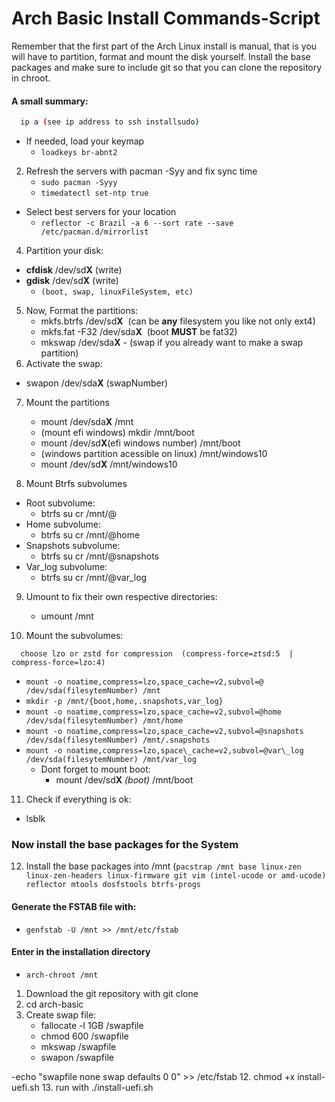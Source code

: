 # Arch Basic Install Commands-Script

Remember that the first part of the Arch Linux install is manual, that is you will have to partition, format and mount the disk yourself. Install the base packages and make sure to include git so that you can clone the repository in chroot.

#### A small summary:

```sh
  ip a (see ip address to ssh installsudo)
```

- If needed, load your keymap
    - `loadkeys br-abnt2`

2.  Refresh the servers with pacman -Syy and fix sync time
    - `sudo pacman -Syyy`
    - `timedatectl set-ntp true`

- Select best servers for your location
    - `reflector -c Brazil -a 6 --sort rate --save /etc/pacman.d/mirrorlist`

4.  Partition your disk:

- **cfdisk** /dev/sd**X** (write)
- **gdisk** /dev/sd**X** (write)
    - `(boot, swap, linuxFileSystem, etc)`

5.  Now, Format the partitions:
    - mkfs.btrfs /dev/sd**X**  (can be **any** filesystem you like not only ext4)
    - mkfs.fat -F32 /dev/sda**X**  (boot **MUST** be fat32)
    - mkswap /dev/sda**X** - (swap if you already want to make a swap partition)
6.  Activate the swap:
    
- swapon /dev/sda**X** (swapNumber)

7.  Mount the partitions

	- 	mount /dev/sda**X**   /mnt
	- 	(mount efi windows) mkdir /mnt/boot
	- 	mount /dev/sd**X**(efi windows number) /mnt/boot
	- 	(windows partition acessible on linux) /mnt/windows10
	-	 mount /dev/sd**X** /mnt/windows10

8.  Mount Btrfs subvolumes

- Root subvolume:
    - btrfs su cr /mnt/@
- Home subvolume:
    - btrfs su cr /mnt/@home
- Snapshots subvolume:
    - btrfs su cr /mnt/@snapshots
- Var_log subvolume:
    - btrfs su cr /mnt/@var_log

9.  Umount to fix their own respective directories:

	- umount /mnt

10. Mount the subvolumes:

```compress
  choose lzo or zstd for compression  (compress-force=ztsd:5  | compress-force=lzo:4)
```

- `mount -o noatime,compress=lzo,space_cache=v2,subvol=@ /dev/sda(filesytemNumber) /mnt`
- `mkdir -p /mnt/{boot,home,.snapshots,var_log}`
- `mount -o noatime,compress=lzo,space_cache=v2,subvol=@home /dev/sda(filesytemNumber) /mnt/home`
- `mount -o noatime,compress=lzo,space_cache=v2,subvol=@snapshots /dev/sda(filesytemNumber) /mnt/.snapshots`
- `mount -o noatime,compress=lzo,space\_cache=v2,subvol=@var\_log /dev/sda(filesytemNumber) /mnt/var_log`
    - Dont forget to mount boot:
        - mount /dev/sd**X** *(boot)* /mnt/boot

11. Check if everything is ok:

- lsblk

### Now install the base packages for the System

12. Install the base packages into /mnt (`pacstrap /mnt base linux-zen linux-zen-headers linux-firmware git vim (intel-ucode or amd-ucode) reflector mtools dosfstools btrfs-progs`

#### Generate the FSTAB file with:

- `genfstab -U /mnt >> /mnt/etc/fstab`

#### Enter in the installation directory

- `arch-chroot /mnt`

1.  Download the git repository with git clone
2.  cd arch-basic
3.  Create swap file:
    -	fallocate -l 1GB /swapfile
    -	chmod 600 /swapfile
    -	mkswap /swapfile
    -	swapon /swapfile

-echo "swapfile none swap defaults 0 0" >> /etc/fstab
12\. chmod +x install-uefi.sh
13\. run with ./install-uefi.sh